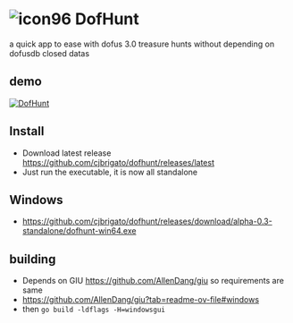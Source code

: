 #  ![icon96](https://github.com/user-attachments/assets/8b06a839-c9cf-40e8-a094-ace4843d59a8) DofHunt
a quick app to ease with dofus 3.0 treasure hunts without depending on dofusdb closed datas

## demo
[![DofHunt](https://img.youtube.com/vi/VctPdZhyzWU/0.jpg)](https://www.youtube.com/watch?v=VctPdZhyzWU)

## Install
* Download latest release https://github.com/cjbrigato/dofhunt/releases/latest
* Just run the executable, it is now all standalone
## Windows
* https://github.com/cjbrigato/dofhunt/releases/download/alpha-0.3-standalone/dofhunt-win64.exe

## building
* Depends on GIU https://github.com/AllenDang/giu so requirements are same
* https://github.com/AllenDang/giu?tab=readme-ov-file#windows
* then `go build -ldflags -H=windowsgui`


